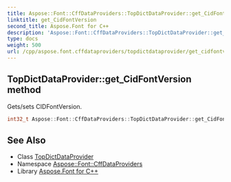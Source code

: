 ```yaml
---
title: Aspose::Font::CffDataProviders::TopDictDataProvider::get_CidFontVersion method
linktitle: get_CidFontVersion
second_title: Aspose.Font for C++
description: 'Aspose::Font::CffDataProviders::TopDictDataProvider::get_CidFontVersion method. Gets/sets CIDFontVersion in C++.'
type: docs
weight: 500
url: /cpp/aspose.font.cffdataproviders/topdictdataprovider/get_cidfontversion/
---
```

## TopDictDataProvider::get_CidFontVersion method


Gets/sets CIDFontVersion.

```cpp
int32_t Aspose::Font::CffDataProviders::TopDictDataProvider::get_CidFontVersion()
```

## See Also

* Class [TopDictDataProvider](../)
* Namespace [Aspose::Font::CffDataProviders](../../)
* Library [Aspose.Font for C++](../../../)
